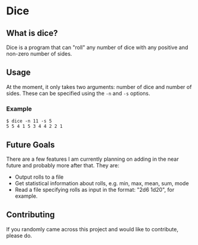 # Dice

## What is dice?

Dice is a program that can "roll" any number of dice with any positive and
non-zero number of sides.

## Usage

At the moment, it only takes two arguments: number of dice and number of sides.
These can be specified using the ```-n``` and ```-s``` options.

### Example

```text
$ dice -n 11 -s 5
5 5 4 1 5 3 4 4 2 2 1
```

## Future Goals

There are a few features I am currently planning on adding in the near future
and probably more after that. They are:

* Output rolls to a file
* Get statistical information about rolls, e.g. min, max, mean, sum, mode
* Read a file specifying rolls as input in the format: "2d6 1d20", for example.

## Contributing

If you randomly came across this project and would like to contribute, please do.
